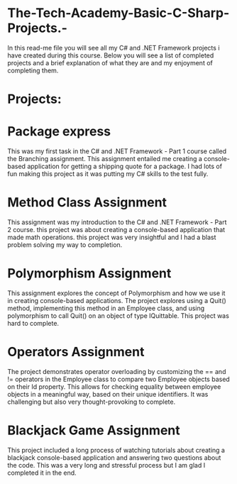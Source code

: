 # The-Tech-Academy-Basic-C-Sharp-Projects.-
In this read-me file you will see all my C# and .NET Framework projects i have created during this course. Below you will see a list of completed projects and a brief explanation of what they are and my enjoyment of completing them.


# Projects:

# Package express
This was my first task in the C# and .NET Framework - Part 1 course called the Branching assignment. This assignment entailed me creating a console-based application for getting a shipping quote for a package. I had lots of fun making this project as it was putting my C# skills to the test fully.

# Method Class Assignment
This assignment was my introduction to the C# and .NET Framework - Part 2 course. this project was about creating a console-based application that made math operations. this project was very insightful and I had a blast problem solving my way to completion.

# Polymorphism Assignment
This assignment explores the concept of Polymorphism and how we use it in creating console-based applications. The project explores using a  Quit() method, implementing this method in an Employee class, and using polymorphism to call Quit() on an object of type IQuittable. This project was hard to complete.

# Operators Assignment
The project demonstrates operator overloading by customizing the == and != operators in the Employee class to compare two Employee objects based on their Id property. This allows for checking equality between employee objects in a meaningful way, based on their unique identifiers. It was challenging but also very thought-provoking to complete.

# Blackjack Game Assignment
This project included a long process of watching tutorials about creating a blackjack console-based application and answering two questions about the code. This was a very long and stressful process but I am glad I completed it in the end.

